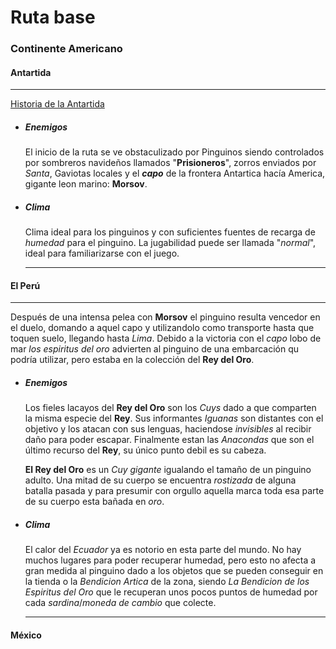 # Ruta base

### Continente Americano

#### Antartida

---

[Historia de la Antartida](/Assets/_Project/Documentation/GDD/Story.md)

- ##### Enemigos

    El inicio de la ruta se ve obstaculizado por Pinguinos siendo controlados por sombreros navideños llamados "**Prisioneros**", zorros enviados por *Santa*, Gaviotas locales y el ***capo*** de la frontera Antartica hacía America, gigante leon marino: **Morsov**.

- ##### Clima

    Clima ideal para los pinguinos y con suficientes fuentes de recarga de *humedad* para el pinguino. La jugabilidad puede ser llamada "*normal*", ideal para familiarizarse con el juego.

    ---

#### El Perú

---

Después de una intensa pelea con **Morsov** el pinguino resulta vencedor en el duelo, domando a  aquel capo y utilizandolo como transporte hasta que toquen suelo, llegando hasta *Lima*. Debido a la victoria con el *capo* lobo de mar *los espiritus del oro* advierten al pinguino de una embarcación qu podría utilizar, pero estaba en la colección del **Rey del Oro**.

- ##### Enemigos

    Los fieles lacayos del **Rey del Oro** son los *Cuys* dado a que comparten la misma especie del **Rey**. Sus informantes *Iguanas* son distantes con el objetivo y los atacan con sus lenguas, haciendose *invisibles* al recibir daño para poder escapar. Finalmente estan las *Anacondas* que son el último recurso del **Rey**, su único punto debil es su cabeza.

    **El Rey del Oro** es un *Cuy gigante* igualando el tamaño de un pinguino adulto. Una mitad de su cuerpo se encuentra *rostizada* de alguna batalla pasada y para presumir con orgullo aquella marca toda esa parte de su cuerpo esta bañada en *oro*.

- ##### Clima

    El calor del *Ecuador* ya es notorio en esta parte del mundo. No hay muchos lugares para poder recuperar humedad, pero esto no afecta a gran medida al pinguino dado a los objetos que se pueden conseguir en la tienda o la *Bendicion Artica* de la zona, siendo *La Bendicion de los Espiritus del Oro* que le recuperan unos pocos puntos de humedad por cada *sardina*/*moneda de cambio* que colecte.

    ---

#### México


